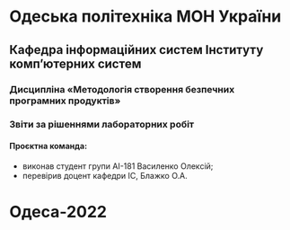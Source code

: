 # Одеська політехніка МОН України
## Кафедра інформаційних систем Інституту комп’ютерних систем
### Дисципліна «Методологія створення безпечних програмних продуктів»
### Звіти за рішеннями лабораторних робіт
#### Проєктна команда:
- виконав студент групи АІ-181 Василенко Олексій;
- перевірив доцент кафедри ІС, Блажко О.А.
# Одеса-2022

